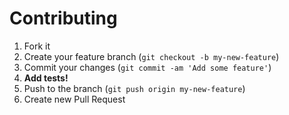 Contributing
============
1. Fork it
2. Create your feature branch (`git checkout -b my-new-feature`)
3. Commit your changes (`git commit -am 'Add some feature'`)
4. **Add tests!**
5. Push to the branch (`git push origin my-new-feature`)
6. Create new Pull Request
